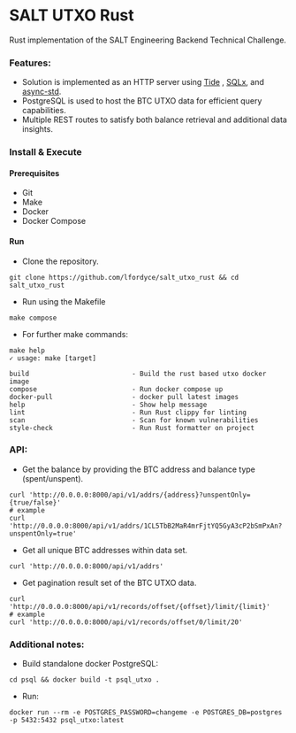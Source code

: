 # SALT UTXO Rust

Rust implementation of the SALT Engineering Backend Technical Challenge.

### Features:

- Solution is implemented as an HTTP server using [Tide](https://github.com/http-rs/tide)
  , [SQLx](https://github.com/launchbadge/sqlx), and [async-std](https://github.com/async-rs/async-std).
- PostgreSQL is used to host the BTC UTXO data for efficient query capabilities.
- Multiple REST routes to satisfy both balance retrieval and additional data insights.

### Install & Execute

#### Prerequisites
- Git
- Make
- Docker
- Docker Compose

#### Run
- Clone the repository.
```shell
git clone https://github.com/lfordyce/salt_utxo_rust && cd salt_utxo_rust
```
- Run using the Makefile
```shell
make compose
```
- For further make commands:
```shell
make help
✓ usage: make [target]

build                          - Build the rust based utxo docker image
compose                        - Run docker compose up
docker-pull                    - docker pull latest images
help                           - Show help message
lint                           - Run Rust clippy for linting
scan                           - Scan for known vulnerabilities
style-check                    - Run Rust formatter on project
```
### API:
- Get the balance by providing the BTC address and balance type (spent/unspent).
```shell
curl 'http://0.0.0.0:8000/api/v1/addrs/{address}?unspentOnly={true/false}'
# example
curl 'http://0.0.0.0:8000/api/v1/addrs/1CL5TbB2MaR4mrFjtYQ5GyA3cP2bSmPxAn?unspentOnly=true'
```
- Get all unique BTC addresses within data set.
```shell
curl 'http://0.0.0.0:8000/api/v1/addrs'
```
- Get pagination result set of the BTC UTXO data.
```shell
curl 'http://0.0.0.0:8000/api/v1/records/offset/{offset}/limit/{limit}'
# example
curl 'http://0.0.0.0:8000/api/v1/records/offset/0/limit/20'
```

### Additional notes:
- Build standalone docker PostgreSQL:
```shell
cd psql && docker build -t psql_utxo .
```
- Run:
```shell
docker run --rm -e POSTGRES_PASSWORD=changeme -e POSTGRES_DB=postgres -p 5432:5432 psql_utxo:latest
```